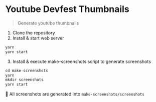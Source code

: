 # Youtube Devfest Thumbnails

> Generate youtube thumbnails

1. Clone the repository
2. Install & start web server
```js
yarn
yarn start
```
3. Install & execute make-screenshots script to generate screenshots
```js
cd make-screenshots
yarn
mkdir screenshots
yarn start
```

🎉 All screenshots are generated into `make-screenshots/screenshots`